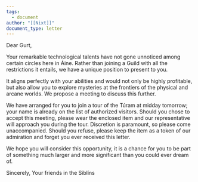 ```yaml
---
tags:
  - document
author: "[[Nixt]]"
document_type: letter
---
```


Dear Gurt, 

Your remarkable technological talents have not gone unnoticed among certain circles here in Áine. Rather than joining a Guild with all the restrictions it entails, we have a unique position to present to you. 

It aligns perfectly with your abilities and would not only be highly profitable, but also allow you to explore mysteries at the frontiers of the physical and arcane worlds. We propose a meeting to discuss this further.

We have arranged for you to join a tour of the Túram at midday tomorrow; your name is already on the list of authorized visitors. Should you chose to accept this meeting, please wear the enclosed item and our representative will approach you during the tour. Discretion is paramount, so please come unaccompanied. Should you refuse, please keep the item as a token of our admiration and forget you ever received this letter.

We hope you will consider this opportunity, it is a chance for you to be part of something much larger and more significant than you could ever dream of.

Sincerely,
Your friends in the Siblíns